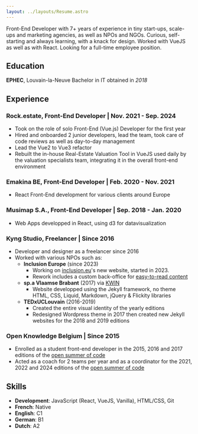 ```yaml
---
layout: ../layouts/Resume.astro
---
```


Front-End Developer with 7+ years of experience in tiny start-ups, scale-ups and marketing agencies, as well as NPOs and NGOs. Curious, self-starting and always learning, with a knack for design. Worked with VueJS as well as with React. Looking for a full-time employee position.

## Education
**EPHEC**, Louvain-la-Neuve 
Bachelor in IT obtained in *2018*
## Experience
### Rock.estate, Front-End Developer | Nov. 2021 - Sep. 2024
- Took on the role of solo Front-End (Vue.js) Developer for the first year
- Hired and onboarded 2 junior developers, lead the team, took care of code reviews as well as day-to-day management
- Lead the Vue2 to Vue3 refactor
- Rebuilt the in-house Real-Estate Valuation Tool in VueJS used daily by the valuation specialists team, integrating it in the overall front-end environment
### Emakina BE, Front-End Developer | Feb. 2020 - Nov. 2021
- React Front-End development for various clients around Europe
### Musimap S.A., Front-End Developer | Sep. 2018 - Jan. 2020
- Web Apps developped in React, using d3 for datavisualization
### Kyng Studio, Freelancer | Since 2016
- Developer and designer as a freelancer since 2016
- Worked with various NPOs such as:
	- **Inclusion Europe** (since 2023)
		- Working on [inclusion.eu](https://inclusion.eu)'s new website, started in 2023.
		- Rework includes a custom back-office for [easy-to-read content](https://www.inclusion.eu/type/e2r/1)
	- **sp.a Vlaamse Brabant** (2017) via [KWIN](www.kwin.be)
		- Website developped using the Jekyll framework, no theme HTML, CSS, Liquid, Markdown, jQuery & Flickity libraries
	- **TEDxUCLouvain** (2016-2019)
		- Created the entire visual identity of the yearly editions
		- Redesigned Wordpress theme in 2017 then created new Jekyll websites for the 2018 and 2019 editions
### Open Knowledge Belgium | Since 2015
- Enrolled as a student front-end developer in the 2015, 2016 and 2017 editions of the [open summer of code](https://osoc.be/)
- Acted as a coach for 2 teams per year and as a coordinator for the 2021, 2022 and 2024 editions of the [open summer of code](https://osoc.be/)
## Skills
- **Development**: JavaScript (React, VueJS, Vanilla), HTML/CSS, Git
- **French**: Native
- **English**: C1
- **German**: B1
- **Dutch**: A2
